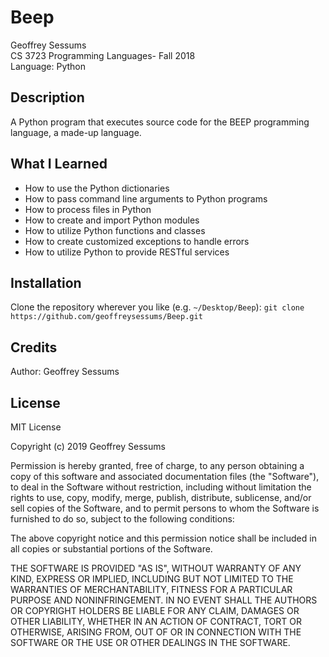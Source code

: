 # Beep 

Geoffrey Sessums  
CS 3723 Programming Languages- Fall 2018  
Language: Python  

## Description

A Python program that executes source code for the BEEP programming language, a made-up language.

## What I Learned

* How to use the Python dictionaries
* How to pass command line arguments to Python programs
* How to process files in Python
* How to create and import Python modules
* How to utilize Python functions and classes
* How to create customized exceptions to handle errors
* How to utilize Python to provide RESTful services

## Installation 
Clone the repository wherever you like (e.g. `~/Desktop/Beep`): 
`git clone https://github.com/geoffreysessums/Beep.git`

## Credits

Author: Geoffrey Sessums

## License

MIT License

Copyright (c) 2019 Geoffrey Sessums

Permission is hereby granted, free of charge, to any person obtaining a copy
of this software and associated documentation files (the "Software"), to deal
in the Software without restriction, including without limitation the rights
to use, copy, modify, merge, publish, distribute, sublicense, and/or sell
copies of the Software, and to permit persons to whom the Software is
furnished to do so, subject to the following conditions:

The above copyright notice and this permission notice shall be included in all
copies or substantial portions of the Software.

THE SOFTWARE IS PROVIDED "AS IS", WITHOUT WARRANTY OF ANY KIND, EXPRESS OR
IMPLIED, INCLUDING BUT NOT LIMITED TO THE WARRANTIES OF MERCHANTABILITY,
FITNESS FOR A PARTICULAR PURPOSE AND NONINFRINGEMENT. IN NO EVENT SHALL THE
AUTHORS OR COPYRIGHT HOLDERS BE LIABLE FOR ANY CLAIM, DAMAGES OR OTHER
LIABILITY, WHETHER IN AN ACTION OF CONTRACT, TORT OR OTHERWISE, ARISING FROM,
OUT OF OR IN CONNECTION WITH THE SOFTWARE OR THE USE OR OTHER DEALINGS IN THE
SOFTWARE.
